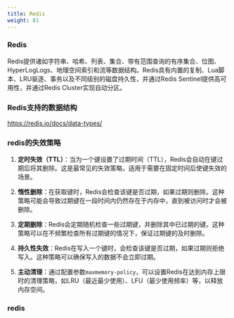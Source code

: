 ```yaml
---
title: Redis
weight: 81
---
```



### Redis 
Redis提供诸如字符串、哈希、列表、集合、带有范围查询的有序集合、位图、HyperLogLogs、地理空间索引和流等数据结构。Redis具有内置的复制、Lua脚本、LRU驱逐、事务以及不同级别的磁盘持久性，并通过Redis Sentinel提供高可用性，并通过Redis Cluster实现自动分区。
### Redis支持的数据结构
https://redis.io/docs/data-types/


### redis的失效策略
1. **定时失效（TTL）**：当为一个键设置了过期时间（TTL），Redis会自动在键过期后将其删除。这是最常见的失效策略，适用于需要在固定时间后使键失效的场景。

2. **惰性删除**：在获取键时，Redis会检查该键是否过期，如果过期则删除。这种策略可能会导致过期键在一段时间内仍然存在于内存中，直到被访问时才会被删除。

3. **定期删除**：Redis会定期随机检查一些过期键，并删除其中已过期的键。这种策略可以在不频繁检查所有过期键的情况下，保证过期键的及时删除。

4. **持久性失效**：Redis在写入一个键时，会检查该键是否过期，如果过期则拒绝写入。这种策略可以确保写入的数据不会立即过期。

5. **主动清理**：通过配置参数`maxmemory-policy`，可以设置Redis在达到内存上限时的清理策略，如LRU（最近最少使用）、LFU（最少使用频率）等，以释放内存空间。


### redis 



